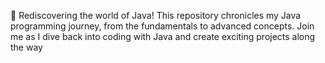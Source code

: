 🚀 Rediscovering the world of Java! This repository chronicles my Java programming journey, from the fundamentals to advanced concepts. Join me as I dive back into coding with Java and create exciting projects along the way
